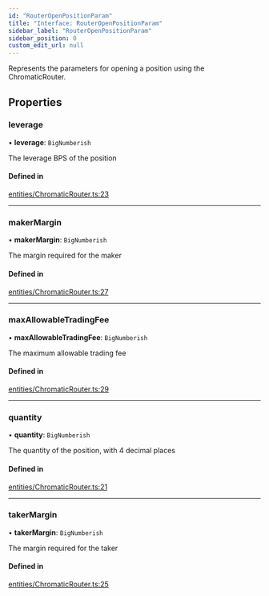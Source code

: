 ```yaml
---
id: "RouterOpenPositionParam"
title: "Interface: RouterOpenPositionParam"
sidebar_label: "RouterOpenPositionParam"
sidebar_position: 0
custom_edit_url: null
---
```


Represents the parameters for opening a position using the ChromaticRouter.

## Properties

### leverage

• **leverage**: `BigNumberish`

The leverage BPS of the position

#### Defined in

[entities/ChromaticRouter.ts:23](https://github.com/chromatic-protocol/sdk/blob/26a3c3b/packages/sdk-ethers-v6/src/entities/ChromaticRouter.ts#L23)

___

### makerMargin

• **makerMargin**: `BigNumberish`

The margin required for the maker

#### Defined in

[entities/ChromaticRouter.ts:27](https://github.com/chromatic-protocol/sdk/blob/26a3c3b/packages/sdk-ethers-v6/src/entities/ChromaticRouter.ts#L27)

___

### maxAllowableTradingFee

• **maxAllowableTradingFee**: `BigNumberish`

The maximum allowable trading fee

#### Defined in

[entities/ChromaticRouter.ts:29](https://github.com/chromatic-protocol/sdk/blob/26a3c3b/packages/sdk-ethers-v6/src/entities/ChromaticRouter.ts#L29)

___

### quantity

• **quantity**: `BigNumberish`

The quantity of the position, with 4 decimal places

#### Defined in

[entities/ChromaticRouter.ts:21](https://github.com/chromatic-protocol/sdk/blob/26a3c3b/packages/sdk-ethers-v6/src/entities/ChromaticRouter.ts#L21)

___

### takerMargin

• **takerMargin**: `BigNumberish`

The margin required for the taker

#### Defined in

[entities/ChromaticRouter.ts:25](https://github.com/chromatic-protocol/sdk/blob/26a3c3b/packages/sdk-ethers-v6/src/entities/ChromaticRouter.ts#L25)
